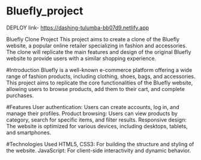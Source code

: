 # Bluefly_project
DEPLOY link- https://dashing-tulumba-bb07d9.netlify.app

Bluefly Clone Project
This project aims to create a clone of the Bluefly website, a popular online retailer specializing in fashion and accessories. The clone will replicate the main features and design of the original Bluefly website to provide users with a similar shopping experience.


#Introduction
Bluefly is a well-known e-commerce platform offering a wide range of fashion products, including clothing, shoes, bags, and accessories. This project aims to replicate the core functionalities of the Bluefly website, allowing users to browse products, add them to their cart, and complete purchases.

#Features
User authentication: Users can create accounts, log in, and manage their profiles.
Product browsing: Users can view products by category, search for specific items, and filter results.
Responsive design: The website is optimized for various devices, including desktops, tablets, and smartphones.

#Technologies Used
HTML5, CSS3: For building the structure and styling of the website.
JavaScript: For client-side interactivity and dynamic behavior.


